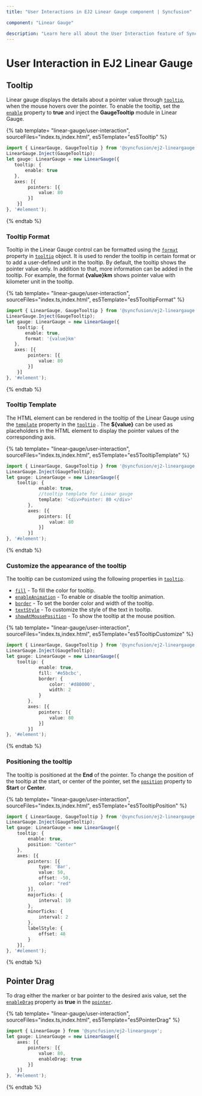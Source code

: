 ```yaml
---
title: "User Interactions in EJ2 Linear Gauge component | Syncfusion"

component: "Linear Gauge"

description: "Learn here all about the User Interaction feature of Syncfusion EJ2 Linear Gauge component and more."
---
```


# User Interaction in EJ2 Linear Gauge

## Tooltip

Linear gauge displays the details about a pointer value through [`tooltip`](../api/linear-gauge/tooltipSettings), when the mouse hovers over the pointer. To enable the tooltip, set the [`enable`](../api/linear-gauge/tooltipSettings/#enable-boolean) property to **true** and inject the **GaugeTooltip** module in Linear Gauge.

{% tab template= "linear-gauge/user-interaction", sourceFiles="index.ts,index.html", es5Template="es5Tooltip" %}

```typescript
import { LinearGauge, GaugeTooltip } from '@syncfusion/ej2-lineargauge';
LinearGauge.Inject(GaugeTooltip);
let gauge: LinearGauge = new LinearGauge({
   tooltip: {
       enable: true
   },
   axes: [{
        pointers: [{
            value: 80
        }]
    }]
}, '#element');

```

{% endtab %}

<!-- markdownlint-disable MD013 -->

### Tooltip Format

<!-- markdownlint-disable MD013 -->

Tooltip in the Linear Gauge control can be formatted using the [`format`](../api/linear-gauge/tooltipSettings/#format) property in [`tooltip`](../api/linear-gauge/tooltipSettings/) object. It is used to render the tooltip in certain format or to add a user-defined unit in the tooltip. By default, the tooltip shows the pointer value only. In addition to that, more information can be added in the tooltip. For example, the format **{value}km** shows pointer value with kilometer unit in the tooltip.

{% tab template= "linear-gauge/user-interaction", sourceFiles="index.ts,index.html", es5Template="es5TooltipFormat" %}

```typescript
import { LinearGauge, GaugeTooltip } from '@syncfusion/ej2-lineargauge';
LinearGauge.Inject(GaugeTooltip);
let gauge: LinearGauge = new LinearGauge({
    tooltip: {
       enable: true,
       format: '{value}km'
   },
   axes: [{
        pointers: [{
            value: 80
        }]
    }]
}, '#element');

```

{% endtab %}

### Tooltip Template

The HTML element can be rendered in the tooltip of the Linear Gauge using the [`template`](../api/linear-gauge/tooltipSettings/#template) property in the [`tooltip`](../api/linear-gauge/tooltipSettings) . The **${value}** can be used as placeholders in the HTML element to display the pointer values of the corresponding axis.

{% tab template= "linear-gauge/user-interaction", sourceFiles="index.ts,index.html", es5Template="es5TooltipTemplate" %}

```typescript
import { LinearGauge, GaugeTooltip } from '@syncfusion/ej2-lineargauge';
LinearGauge.Inject(GaugeTooltip);
let gauge: LinearGauge = new LinearGauge({
    tooltip: {
            enable: true,
            //tooltip template for Linear gauge
            template: '<div>Pointer: 80 </div>'
        },
        axes: [{
            pointers: [{
                value: 80
            }]
        }]
}, '#element');

```

{% endtab %}

### Customize the appearance of the tooltip

The tooltip can be customized using the following properties in [`tooltip`](../api/linear-gauge/tooltipSettings).

* [`fill`](../api/linear-gauge/tooltipSettings/#fill) - To fill the color for tooltip.
* [`enableAnimation`](../api/linear-gauge/tooltipSettings/#enableanimation) - To enable or disable the tooltip animation.
* [`border`](../api/linear-gauge/tooltipSettings/#border) - To set the border color and width of the tooltip.
* [`textStyle`](../api/linear-gauge/tooltipSettings/#textstyle) - To customize the style of the text in tooltip.
* [`showAtMousePosition`](../api/linear-gauge/tooltipSettings/#showatmouseposition) - To show the tooltip at the mouse position.

{% tab template= "linear-gauge/user-interaction", sourceFiles="index.ts,index.html", es5Template="es5TooltipCustomize" %}

```typescript
import { LinearGauge, GaugeTooltip } from '@syncfusion/ej2-lineargauge';
LinearGauge.Inject(GaugeTooltip);
let gauge: LinearGauge = new LinearGauge({
    tooltip: {
            enable: true,
            fill: '#e5bcbc',
            border: {
                color: '#d80000',
                width: 2
            }
        },
        axes: [{
            pointers: [{
                value: 80
            }]
        }]
}, '#element');

```

{% endtab %}

### Positioning the tooltip

The tooltip is positioned at the **End** of the pointer. To change the position of the tooltip at the start, or center of the pointer, set the [`position`](../api/linear-gauge/tooltipSettings/#position) property to **Start** or **Center**.

{% tab template= "linear-gauge/user-interaction", sourceFiles="index.ts,index.html", es5Template="es5TooltipPosition" %}

```typescript
import { LinearGauge, GaugeTooltip } from '@syncfusion/ej2-lineargauge';
LinearGauge.Inject(GaugeTooltip);
let gauge: LinearGauge = new LinearGauge({
    tooltip: {
        enable: true,
        position: "Center"
    },
    axes: [{
        pointers: [{
            type: 'Bar',
            value: 50,
            offset: -50,
            color: "red"
        }],
        majorTicks: {
            interval: 10
        },
        minorTicks: {
            interval: 2
        },
        labelStyle: {
            offset: 48
        }
    }],
}, '#element');

```

{% endtab %}

## Pointer Drag

To drag either the marker or bar pointer to the desired axis value, set the [`enableDrag`](../api/linear-gauge/pointer/#enabledrag) property as **true** in the [`pointer`](../api/linear-gauge/pointerModel/).

{% tab template= "linear-gauge/user-interaction", sourceFiles="index.ts,index.html", es5Template="es5PointerDrag" %}

```typescript
import { LinearGauge } from '@syncfusion/ej2-lineargauge';
let gauge: LinearGauge = new LinearGauge({
    axes: [{
        pointers: [{
            value: 80,
            enableDrag: true
        }]
    }]
}, '#element');

```

{% endtab %}
